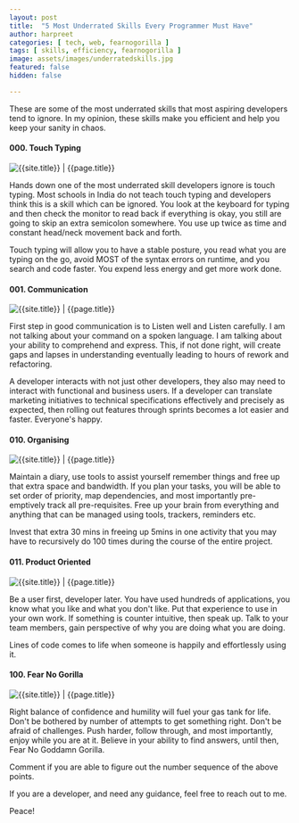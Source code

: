 ```yaml
---
layout: post
title:  "5 Most Underrated Skills Every Programmer Must Have"
author: harpreet
categories: [ tech, web, fearnogorilla ]
tags: [ skills, efficiency, fearnogorilla ]
image: assets/images/underratedskills.jpg
featured: false
hidden: false

---
```


These are some of the most underrated skills that most aspiring developers tend to ignore. In my opinion, these skills make you efficient and help you keep your sanity in chaos.

#### 000. Touch Typing

<p class="mb-5"><img class="shadow-lg" src="{{site.baseurl}}/assets/images/touchtyping.jpg" alt="{{site.title}} | {{page.title}}" /></p>

Hands down one of the most underrated skill developers ignore is touch typing. Most schools in India do not teach touch typing and developers think this is a skill which can be ignored. You look at the keyboard for typing and then check the monitor to read back if everything is okay, you still are going to skip an extra semicolon somewhere. You use up twice as time and constant head/neck movement back and forth.

Touch typing will allow you to have a stable posture, you read what you are typing on the go, avoid MOST of the syntax errors on runtime, and you search and code faster. You expend less energy and get more work done.

#### 001. Communication

<p class="mb-5"><img class="shadow-lg" src="{{site.baseurl}}/assets/images/listen.jpg" alt="{{site.title}} | {{page.title}}" /></p>

First step in good communication is to Listen well and Listen carefully. I am not talking about your command on a spoken language. I am talking about your ability to comprehend and express. This, if not done right, will create gaps and lapses in understanding eventually leading to hours of rework and refactoring.

A developer interacts with not just other developers, they also may need to interact with functional and business users. If a developer can translate marketing initiatives to technical specifications effectively and precisely as expected, then rolling out features through sprints becomes a lot easier and faster. Everyone's happy.

#### 010. Organising

<p class="mb-5"><img class="shadow-lg" src="{{site.baseurl}}/assets/images/organise.jpg" alt="{{site.title}} | {{page.title}}" /></p>

Maintain a diary, use tools to assist yourself remember things and free up that extra space and bandwidth. If you plan your tasks, you will be able to set order of priority, map dependencies, and most importantly pre-emptively track all pre-requisites. Free up your brain from everything and anything that can be managed using tools, trackers, reminders etc.

Invest that extra 30 mins in freeing up 5mins in one activity that you may have to recursively do 100 times during the course of the entire project.  

#### 011. Product Oriented

<p class="mb-5"><img class="shadow-lg" src="{{site.baseurl}}/assets/images/productoriented.jpg" alt="{{site.title}} | {{page.title}}" /></p>

Be a user first, developer later. You have used hundreds of applications, you know what you like and what you don't like. Put that experience to use in your own work. If something is counter intuitive, then speak up. Talk to your team members, gain perspective of why you are doing what you are doing.

Lines of code comes to life when someone is happily and effortlessly using it.

#### 100. Fear No Gorilla

<p class="mb-5"><img class="shadow-lg" src="{{site.baseurl}}/assets/images/fearnogorilla.jpg" alt="{{site.title}} | {{page.title}}" /></p>

Right balance of confidence and humility will fuel your gas tank for life. Don't be bothered by number of attempts to get something right. Don't be afraid of challenges. Push harder, follow through, and most importantly, enjoy while you are at it. Believe in your ability to find answers, until then, Fear No Goddamn Gorilla.  


Comment if you are able to figure out the number sequence of the above points.

If you are a developer, and need any guidance, feel free to reach out to me.

Peace!
